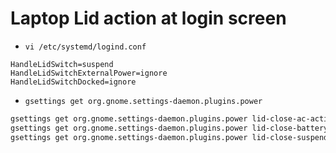 # Laptop Lid action at login screen

- `vi /etc/systemd/logind.conf`

```
HandleLidSwitch=suspend
HandleLidSwitchExternalPower=ignore
HandleLidSwitchDocked=ignore
```

- `gsettings get org.gnome.settings-daemon.plugins.power`

```bash
gsettings get org.gnome.settings-daemon.plugins.power lid-close-ac-action
gsettings get org.gnome.settings-daemon.plugins.power lid-close-battery-action
gsettings get org.gnome.settings-daemon.plugins.power lid-close-suspend-with-external-monitor
```
